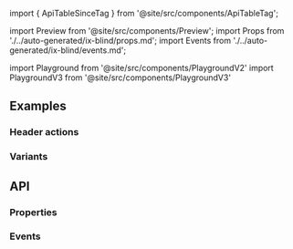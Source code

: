 import { ApiTableSinceTag } from '@site/src/components/ApiTableTag';

import Preview from '@site/src/components/Preview';
import Props from './../auto-generated/ix-blind/props.md';
import Events from './../auto-generated/ix-blind/events.md';

import Playground from '@site/src/components/PlaygroundV2'
import PlaygroundV3 from '@site/src/components/PlaygroundV3'

## Examples

<PlaygroundV3 name="blind"></PlaygroundV3>

<Playground
  name="blind"
  height="16rem"
  examplesByName>
</Playground>

### Header actions

<ApiTableSinceTag message="1.5.0" />

<Playground
  name="blind-header-actions"
  height="16rem"
  examplesByName>
</Playground>

### Variants

<ApiTableSinceTag message="2.0.0" />

<Playground
  name="blind-variants"
  height="55rem"
  examplesByName>
</Playground>

## API

### Properties

<Props />

### Events

<Events />
